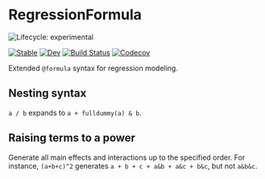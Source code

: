 # RegressionFormula

![Lifecycle: experimental](https://img.shields.io/badge/lifecycle-experimental-orange.svg)

[![Stable](https://img.shields.io/badge/docs-stable-blue.svg)](https://kleinschmidt.github.io/RegressionFormula.jl/stable)
[![Dev](https://img.shields.io/badge/docs-dev-blue.svg)](https://kleinschmidt.github.io/RegressionFormula.jl/dev)
[![Build Status](https://travis-ci.com/kleinschmidt/RegressionFormula.jl.svg?branch=master)](https://travis-ci.com/kleinschmidt/RegressionFormula.jl)
[![Codecov](https://codecov.io/gh/kleinschmidt/RegressionFormula.jl/branch/master/graph/badge.svg)](https://codecov.io/gh/kleinschmidt/RegressionFormula.jl)

Extended `@formula` syntax for regression modeling.

## Nesting syntax

`a / b` expands to `a + fulldummy(a) & b`.

## Raising terms to a power

Generate all main effects and interactions up to the specified order.  For
instance, `(a+b+c)^2` generates `a + b + c + a&b + a&c + b&c`, but not `a&b&c`.
